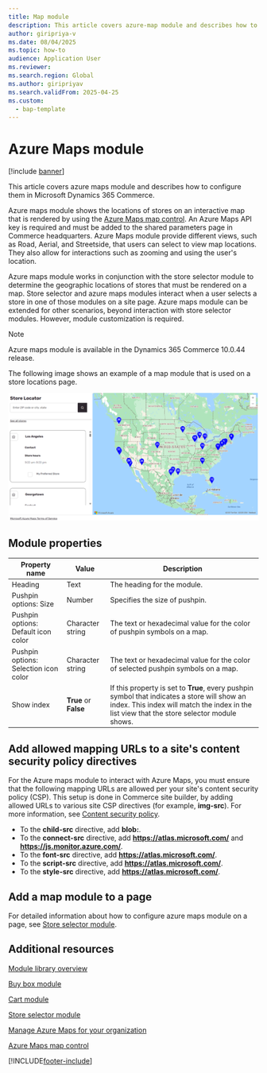 ```yaml
---
title: Map module
description: This article covers azure-map module and describes how to configure them in Microsoft Dynamics 365 Commerce.
author: giripriya-v
ms.date: 08/04/2025
ms.topic: how-to
audience: Application User
ms.reviewer:
ms.search.region: Global
ms.author: giripriyav
ms.search.validFrom: 2025-04-25
ms.custom:
  - bap-template
---
```


# Azure Maps module

[!include [banner](includes/banner.md)]


This article covers azure maps module and describes how to configure them in Microsoft Dynamics 365 Commerce.

Azure maps module shows the locations of stores on an interactive map that is rendered by using the [Azure Maps map control](/azure/azure-maps/how-to-use-map-control). An Azure Maps API key is required and must be added to the shared parameters page in Commerce headquarters. Azure Maps module provide different views, such as Road, Aerial, and Streetside, that users can select to view map locations. They also allow for interactions such as zooming and using the user's location.

Azure maps module works in conjunction with the store selector module to determine the geographic locations of stores that must be rendered on a map. Store selector and azure maps modules interact when a user selects a store in one of those modules on a site page. Azure maps module can be extended for other scenarios, beyond interaction with store selector modules. However, module customization is required.

> [!NOTE]
> Azure maps module is available in the Dynamics 365 Commerce 10.0.44 release.

The following image shows an example of a map module that is used on a store locations page.

![Example of a store selector module.](./media/ecommerce-Storelocator-azure.PNG)

## Module properties

| Property name             | Value                 | Description |
|---------------------------|-----------------------|-------------|
| Heading | Text | The heading for the module. |
| Pushpin options: Size | Number | Specifies the size of pushpin. |
| Pushpin options: Default icon color | Character string | The text or hexadecimal value for the color of pushpin symbols on a map. |
| Pushpin options: Selection icon color | Character string | The text or hexadecimal value for the color of selected pushpin symbols on a map. |
| Show index | **True** or **False** | If this property is set to **True**, every pushpin symbol that indicates a store will show an index. This index will match the index in the list view that the store selector module shows. |

## Add allowed mapping URLs to a site's content security policy directives

For the Azure maps module to interact with Azure Maps, you must ensure that the following mapping URLs are allowed per your site's content security policy (CSP). This setup is done in Commerce site builder, by adding allowed URLs to various site CSP directives (for example, **img-src**). For more information, see [Content security policy](dev-itpro/manage-csp.md).
- To the **child-src** directive, add **blob:**.  
- To the **connect-src** directive, add **https://atlas.microsoft.com/** and **https://js.monitor.azure.com/**.
- To the **font-src** directive, add **https://atlas.microsoft.com/**.
- To the **script-src** directive, add **https://atlas.microsoft.com/**.
- To the **style-src** directive, add **https://atlas.microsoft.com/**.

## Add a map module to a page

For detailed information about how to configure azure maps module on a page, see [Store selector module](store-selector.md).
 
## Additional resources

[Module library overview](starter-kit-overview.md)

[Buy box module](add-buy-box.md)

[Cart module](add-cart-module.md)

[Store selector module](store-selector.md)

[Manage Azure Maps for your organization](./dev-itpro/manage-azure-maps.md)

[Azure Maps map control](/azure/azure-maps/how-to-use-map-control)


[!INCLUDE[footer-include](../includes/footer-banner.md)]
